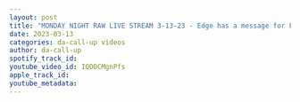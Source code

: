 ```yaml
---
layout: post
title: "MONDAY NIGHT RAW LIVE STREAM 3-13-23 - Edge has a message for Finn Bianca Belair vs Chelsea green"
date: 2023-03-13
categories: da-call-up videos
author: da-call-up
spotify_track_id: 
youtube_video_id: IQDOCMgnPfs
apple_track_id: 
youtube_metadata: 
---
```

